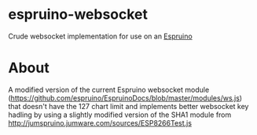 # espruino-websocket
Crude websocket implementation for use on an [Espruino](http://www.espruino.com/)

# About

A modified version of the current Espruino websocket module (https://github.com/espruino/EspruinoDocs/blob/master/modules/ws.js) that doesn't have the 127 chart limit and implements better websocket key hadling by using a slightly modified version of the SHA1 module from http://jumspruino.jumware.com/sources/ESP8266Test.js
